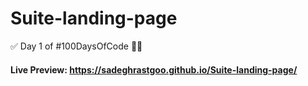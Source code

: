 # Suite-landing-page
✅ Day 1 of #100DaysOfCode 🧑‍💻


#### Live Preview: https://sadeghrastgoo.github.io/Suite-landing-page/
